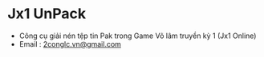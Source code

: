 # Jx1 UnPack
* Công cụ giải nén tệp tin Pak trong Game Võ lâm truyền kỳ 1 (Jx1 Online)
* Email : 2conglc.vn@gmail.com
 
